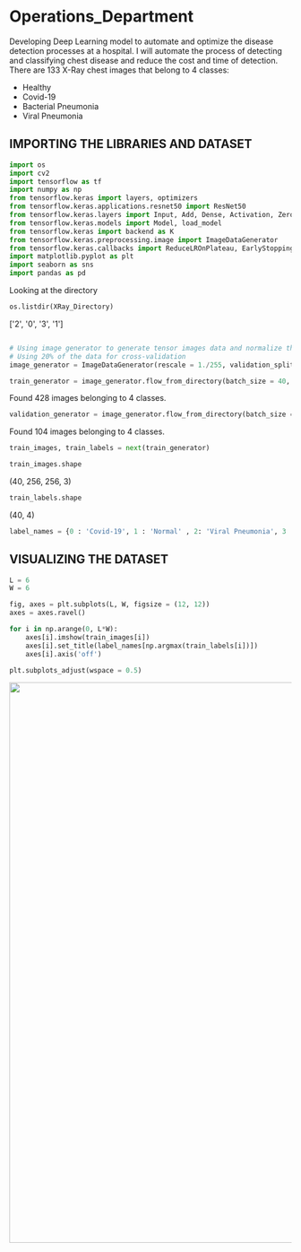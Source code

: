 # Operations_Department
Developing Deep Learning model to automate and optimize the disease detection processes at a hospital.
I will automate the process of detecting and classifying chest disease and reduce the cost and time of detection. 
There are 133 X-Ray chest images that belong to 4 classes: 
- Healthy 
- Covid-19
- Bacterial Pneumonia
- Viral Pneumonia 

## IMPORTING THE LIBRARIES AND DATASET

```PYTHON
import os
import cv2
import tensorflow as tf
import numpy as np
from tensorflow.keras import layers, optimizers
from tensorflow.keras.applications.resnet50 import ResNet50
from tensorflow.keras.layers import Input, Add, Dense, Activation, ZeroPadding2D, BatchNormalization, Flatten, Conv2D, AveragePooling2D, MaxPooling2D, Dropout
from tensorflow.keras.models import Model, load_model
from tensorflow.keras import backend as K
from tensorflow.keras.preprocessing.image import ImageDataGenerator
from tensorflow.keras.callbacks import ReduceLROnPlateau, EarlyStopping, ModelCheckpoint, LearningRateScheduler
import matplotlib.pyplot as plt
import seaborn as sns
import pandas as pd

```
Looking at the directory

```python
os.listdir(XRay_Directory)
```
['2', '0', '3', '1']

```python

# Using image generator to generate tensor images data and normalize them
# Using 20% of the data for cross-validation  
image_generator = ImageDataGenerator(rescale = 1./255, validation_split= 0.2)

```
```python
train_generator = image_generator.flow_from_directory(batch_size = 40, directory= XRay_Directory, shuffle= True, target_size=(256,256), class_mode = 'categorical', subset="training")
```
Found 428 images belonging to 4 classes.


```python
validation_generator = image_generator.flow_from_directory(batch_size = 40, directory= XRay_Directory, shuffle= True, target_size=(256,256), class_mode = 'categorical', subset="validation")
```
Found 104 images belonging to 4 classes.

```python
train_images, train_labels = next(train_generator)
```
```python
train_images.shape
```
(40, 256, 256, 3)

```python
train_labels.shape
```
(40, 4)

```python
label_names = {0 : 'Covid-19', 1 : 'Normal' , 2: 'Viral Pneumonia', 3 : 'Bacterial Pneumonia'}
```

## VISUALIZING THE DATASET

```python
L = 6
W = 6

fig, axes = plt.subplots(L, W, figsize = (12, 12))
axes = axes.ravel()

for i in np.arange(0, L*W):
    axes[i].imshow(train_images[i])
    axes[i].set_title(label_names[np.argmax(train_labels[i])])
    axes[i].axis('off')

plt.subplots_adjust(wspace = 0.5) 
```
 <img src= "https://user-images.githubusercontent.com/66487971/91965499-39541b00-ed19-11ea-9210-e92a03702feb.png" width = 1000>

  
















































































